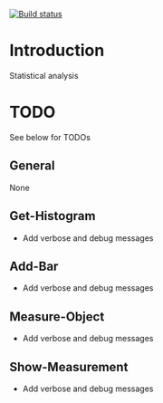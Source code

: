 ﻿[![Build status](https://ci.appveyor.com/api/projects/status/e56ra8c3q1jtc19o?svg=true)](https://ci.appveyor.com/project/nicholasdille/powershell-statistics)

# Introduction

Statistical analysis

# TODO

See below for TODOs

## General

None

## Get-Histogram

- Add verbose and debug messages

## Add-Bar

- Add verbose and debug messages

## Measure-Object

- Add verbose and debug messages

## Show-Measurement

- Add verbose and debug messages
